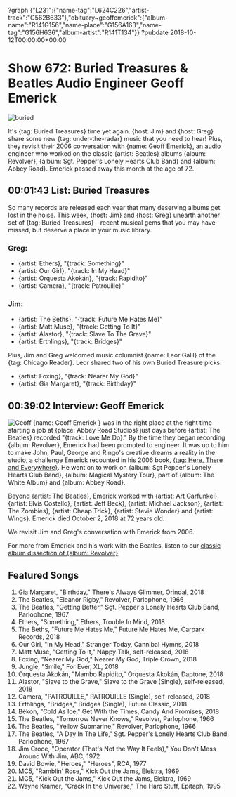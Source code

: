 ?graph {"L231":{"name-tag":"L624C226","artist-track":"G562B633"},"obituary~geoffemerick":{"album-name":"R141G156","name-place":"G156A163","name-tag":"G156H636","album-artist":"R141T134"}}
?pubdate 2018-10-12T00:00:00+00:00

# Show 672: Buried Treasures & Beatles Audio Engineer Geoff Emerick

![buried](https://sound-images.s3.amazonaws.com/images/2018/BT_record.jpg)

It's {tag: Buried Treasures} time yet again. {host: Jim} and {host: Greg} share some new {tag: under-the-radar} music that you need to hear! Plus, they revisit their 2006 conversation with {name: Geoff Emerick}, an audio engineer who worked on the classic {artist: Beatles} albums {album: Revolver}, {album: Sgt. Pepper's Lonely Hearts Club Band} and {album: Abbey Road}. Emerick passed away this month at the age of 72.

## 00:01:43 List: Buried Treasures

So many records are released each year that many deserving albums get lost in the noise. This week, {host: Jim} and {host: Greg} unearth another set of {tag: Buried Treasures} – recent musical gems that you may have missed, but deserve a place in your music library.

### Greg:
- {artist: Ethers}, "{track: Something}"
- {artist: Our Girl}, "{track: In My Head}"
- {artist: Orquesta Akokán}, "{track: Rapidito}"
- {artist: Camera}, "{track: Patrouille}"

### Jim:
- {artist: The Beths}, "{track: Future Me Hates Me}"
- {artist: Matt Muse}, "{track: Getting To It}"
- {artist: Alastor}, "{track: Slave To The Grave}"
- {artist: Erthlings}, "{track: Bridges}"

Plus, Jim and Greg welcomed music columnist {name: Leor Galil} of the {tag: Chicago Reader}. Leor shared two of his own Buried Treasure picks:

- {artist: Foxing}, "{track: Nearer My God}"
- {artist: Gia Margaret}, "{track: Birthday}"


## 00:39:02 Interview: Geoff Emerick
![Geoff](https://sound-images.s3.amazonaws.com/images/2018/geoff_e.jpg)
{name: Geoff Emerick } was in the right place at the right time- starting a job at {place: Abbey Road Studios} just days before {artist: The Beatles} recorded "{track: Love Me Do}." By the time they began recording {album: Revolver}, Emerick had been promoted to engineer. It was up to him to make John, Paul, George and Ringo's creative dreams a reality in the studio, a challenge Emerick recounted in his 2006 book, [{tag: Here, There and Everywhere}](https://www.penguinrandomhouse.com/books/294781/here-there-and-everywhere-by-geoff-emerick/9781592402694/). He went on to work on {album: Sgt Pepper's Lonely Hearts Club Band}, {album: Magical Mystery Tour}, part of {album: The White Album} and {album: Abbey Road}. 

Beyond {artist: The Beatles}, Emerick worked with {artist: Art Garfunkel}, {artist: Elvis Costello}, {artist: Jeff Beck}, {artist: Michael Jackson}, {artist: The Zombies}, {artist: Cheap Trick}, {artist: Stevie Wonder} and {artist: Wings}. Emerick died October 2, 2018 at 72 years old. 

We revisit Jim and Greg's conversation with Emerick from 2006. 

For more from Emerick and his work with the Beatles, listen to our [classic album dissection of {album: Revolver}](https://soundopinions.org/show/25/#revolver).


## Featured Songs
1. Gia Margaret, "Birthday," There's Always Glimmer, Orindal, 2018
1. The Beatles, "Eleanor Rigby," Revolver, Parlophone, 1966
1. The Beatles, "Getting Better," Sgt. Pepper's Lonely Hearts Club Band, Parlophone, 1967
1. Ethers, "Something," Ethers, Trouble In Mind, 2018
1. The Beths, "Future Me Hates Me," Future Me Hates Me, Carpark Records, 2018
1. Our Girl, "In My Head," Stranger Today, Cannibal Hymns, 2018
1. Matt Muse, "Getting To It," Nappy Talk, self-released, 2018
1. Foxing, "Nearer My God," Nearer My God, Triple Crown, 2018
1. Jungle, "Smile," For Ever, XL, 2018
1. Orquesta Akokán, "Mambo Rapidito," Orquesta Akokán, Daptone, 2018
1. Alastor, "Slave to the Grave," Slave to the Grave (Single), self-released, 2018
1. Camera, "PATROUILLE," PATROUILLE (Single), self-released, 2018
1. Erthlings, "Bridges," Bridges (Single), Future Classic, 2018
1. Bēkon, "Cold As Ice," Get With the Times, Candy And Promises, 2018
1. The Beatles, "Tomorrow Never Knows," Revolver, Parlophone, 1966
1. The Beatles, "Yellow Submarine," Revolver, Parlophone, 1966
1. The Beatles, "A Day In The Life," Sgt. Pepper's Lonely Hearts Club Band, Parlophone, 1967
1. Jim Croce, "Operator (That's Not the Way It Feels)," You Don't Mess Around With Jim, ABC, 1972
1. David Bowie, "Heroes," "Heroes", RCA, 1977
1. MC5, "Ramblin' Rose," Kick Out the Jams, Elektra, 1969
1. MC5, "Kick Out the Jams," Kick Out the Jams, Elektra, 1969
1. Wayne Kramer, "Crack In the Universe," The Hard Stuff, Epitaph, 1995
